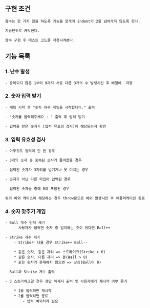 ## 구현 조건
	함수는 한 가지 일을 하도록 기능을 쪼개어 indent가 2를 넘어가지 않도록 한다.

	기능단위로 커밋한다.

	함수 구현 후 테스트 코드를 적용시켜본다.


## 기능 목록

### 1. 난수 발생
	- 중복되지 않은 1부터 9까지 서로 다른 3개의 수 발생시킨 후 배열에  저장


### 2. 숫자 입력 받기
	- 게임 시작 후 "숫자 야구 게임을 시작합니다." 출력

	- "숫자를 입력해주세요 : " 출력 후 입력 받기

	- 입력을 받은 숫자가 [입력 유효성 검사]에 해당되는지 확인



### 3. 입력 유효성 검사
	- 아무것도 입력이 안 된 경우

	- 3개의 숫자 중 중복된 숫자가 들어왔을 경우

	- 입력된 숫자가 3자리를 넘기거나 못 미치는 경우

	- 숫자가 아닌 다른 타입이 입력된 경우

	- 입력된 숫자들 중에 0이 포함된 경우

	위의 예외 케이스에 해당하는 경우 throw문으로 예외 발생시킨 후 애플리케이션 종료



### 4. 숫자 맞추기 게임
	- Ball 개수 먼저 세기
		- 사용자가 입력한 숫자 중 일치하는 것이 있다면 Ball++

	- Strike 개수 세기
		- Strike가 나올 경우 Strike++ Ball-- 

		* 같은 숫자, 같은 자리 => 스트라이크(Strike > 0)
  		* 같은 숫자, 다른 자리 => 볼(Ball > 0)
  		* 같은 숫자가 존재하지 않으면 => 낫싱(Ball이 0)

	- Ball과 Strike 개수 출력 	

	- 3 스트라이크일 경우 정답 메세지 출력 및 사용자에게 재시작 여부 묻기

		* 1을 입력하면 재시작
		* 2를 입력하면 종료
			- 입력 예외처리 필요
